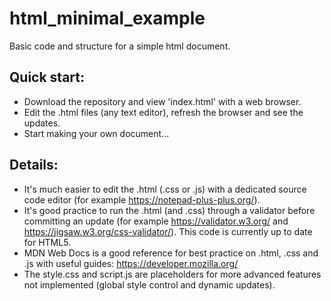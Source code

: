 # html_minimal_example
Basic code and structure for a simple html document.
## Quick start:
- Download the repository and view 'index.html' with a web browser.
- Edit the .html files (any text editor), refresh the browser and see the updates.
- Start making your own document...
## Details:
- It's much easier to edit the .html (.css or .js) with a dedicated source code editor (for example https://notepad-plus-plus.org/).
- It's good practice to run the .html (and .css) through a validator before committing an update (for example https://validator.w3.org/ and https://jigsaw.w3.org/css-validator/). This code is currently up to date for HTML5.
- MDN Web Docs is a good reference for best practice on .html, .css and .js with useful guides: https://developer.mozilla.org/
- The style.css and script.js are placeholders for more advanced features not implemented (global style control and dynamic updates).
